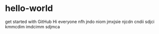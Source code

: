 # hello-world
get started with GitHub
Hi everyone nfh jndo niom jmxjsie
 njcdn
 cndii
 sdjci kmmcdim imdcimm sdjmca
